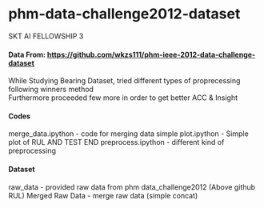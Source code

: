 # phm-data-challenge2012-dataset
SKT AI FELLOWSHIP 3 

#### Data From:  https://github.com/wkzs111/phm-ieee-2012-data-challenge-dataset

While Studying Bearing Dataset, tried different types of proprecessing following winners method  
Furthermore proceeded few more in order to get better ACC & Insight


#### Codes
merge_data.ipython - code for merging data
simple plot.ipython - Simple plot of RUL AND TEST END
preprocess.ipython - different kind of preprocessing 

#### Dataset
raw_data - provided raw data from phm data_challenge2012 (Above github RUL)
Merged Raw Data - merge raw data (simple concat)




